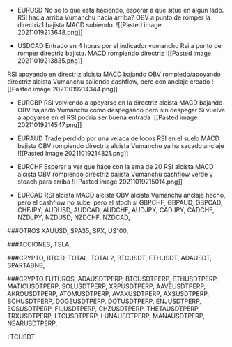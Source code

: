 * EURUSD
No se lo que esta haciendo, esperar a que situe en algun lado.
RSI hacia arriba
Vumanchu hacia arriba?
OBV a punto de romper la directriz1 bajista
MACD subiendo.
![[Pasted image 20211019213648.png]]

* USDCAD
Entrado en 4 horas por el indicador vumanchu
Rsi a punto de romper directriz bajista.
MACD rompiendo directriz
![[Pasted image 20211019213835.png]]


RSI apoyando en directriz alcista
MACD bajando
OBV rompiedo/apoyando directriz alcista
Vumanchu saliendo cashflow, pero con anclaje creado
![[Pasted image 20211019214344.png]]



* EURGBP
RSI volviendo a apoyarse en la directriz alcista
MACD bajando
OBV bajando
Vumanchu como despegando pero sin despegar
Si vuelve a apoyarse en el RSI podria ser buena entrada
![[Pasted image 20211019214547.png]]

* EURAUD
Trade perdido por una velaca de locos
RSI en el suelo
MACD bajista
OBV rompiendo directriz alcista
Vumanchu ya ha sacado anclaje
![[Pasted image 20211019214821.png]]

* EURCHF
Esperar a ver que hace con la ema de 20
RSI alcista
MACD alcista
OBV rompiendo directriz bajista
Vumanchu cashflow verde y stoach para arriba
![[Pasted image 20211019215014.png]]

* EURCAD
RSI alcista
MACD alcista
OBV alcista
Vumanchu anclaje hecho, pero el cashflow no sube, pero el stoch si
GBPCHF,
GBPAUD,
GBPCAD,
CHFJPY,
AUDUSD,
AUDCAD,
AUDCHF,
AUDJPY,
CADJPY,
CADCHF,
NZDJPY,
NZDUSD,
NZDCHF,
NZDCAD,

  

###OTROS
XAUUSD,
SPA35,
SPX,
US100,

  
###ACCIONES,
TSLA,

  
###CRYPTO,
BTC.D,
TOTAL,
TOTAL2,
BTCUSDT,
ETHUSDT,
ADAUSDT,
SPARTABNB,

  
###CRYPTO FUTUROS,
ADAUSDTPERP,
BTCUSDTPERP,
ETHUSDTPERP,
MATICUSDTPERP,
SOLUSDTPERP,
XRPUSDTPERP,
AAVEUSDTPERP,
AKROUSDTPERP,
ATOMUSDTPERP,
AVAXUSDTPERP,
AXSUSDTPERP,
BCHUSDTPERP,
DOGEUSDTPERP,
DOTUSDTPERP,
ENJUSDTPERP,
EOSUSDTPERP,
FILUSDTPERP,
CHZUSDTPERP,
THETAUSDTPERP,
TRXUSDTPERP,
LTCUSDTPERP,
LUNAUSDTPERP,
MANAUSDTPERP,
NEARUSDTPERP,

LTCUSDT